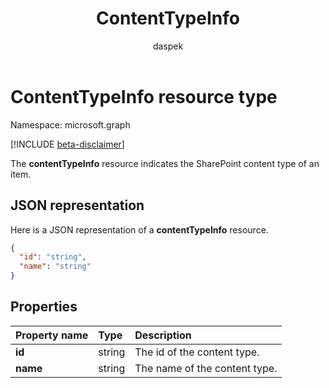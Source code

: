 ﻿---
author: daspek
description: "The contentTypeInfo resource indicates the SharePoint content type of an item."
ms.date: 09/12/2017
title: ContentTypeInfo
localization_priority: Normal
doc_type: resourcePageType
ms.prod: ""
---

# ContentTypeInfo resource type

Namespace: microsoft.graph

[!INCLUDE [beta-disclaimer](../../includes/beta-disclaimer.md)]

The **contentTypeInfo** resource indicates the SharePoint content type of an item.

## JSON representation

Here is a JSON representation of a **contentTypeInfo** resource.

<!-- { "blockType": "resource", "@odata.type": "microsoft.graph.contentTypeInfo", "@type.aka": "oneDrive.contentTypeFacet" } -->

```json
{
  "id": "string",
  "name": "string"
}
```

## Properties

| Property name | Type   | Description                   |
| :------------ | :----- | :---------------------------- |
| **id**        | string | The id of the content type.   |
| **name**      | string | The name of the content type. |

<!--
{
  "type": "#page.annotation",
  "description": "",
  "keywords": "",
  "section": "documentation",
  "tocPath": "Resources/ContentTypeInfo",
  "suppressions": []
}
-->

